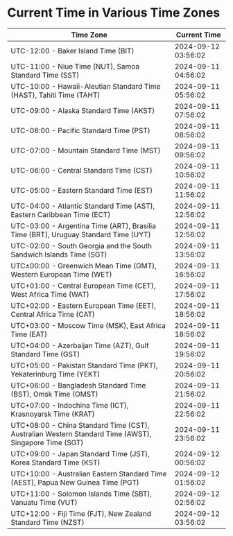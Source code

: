 # Current Time in Various Time Zones

| Time Zone | Current Time |
|-----------|--------------|
| UTC-12:00 - Baker Island Time (BIT) | 2024-09-12 03:56:02 |
| UTC-11:00 - Niue Time (NUT), Samoa Standard Time (SST) | 2024-09-11 04:56:02 |
| UTC-10:00 - Hawaii-Aleutian Standard Time (HAST), Tahiti Time (TAHT) | 2024-09-11 05:56:02 |
| UTC-09:00 - Alaska Standard Time (AKST) | 2024-09-11 07:56:02 |
| UTC-08:00 - Pacific Standard Time (PST) | 2024-09-11 08:56:02 |
| UTC-07:00 - Mountain Standard Time (MST) | 2024-09-11 09:56:02 |
| UTC-06:00 - Central Standard Time (CST) | 2024-09-11 10:56:02 |
| UTC-05:00 - Eastern Standard Time (EST) | 2024-09-11 11:56:02 |
| UTC-04:00 - Atlantic Standard Time (AST), Eastern Caribbean Time (ECT) | 2024-09-11 12:56:02 |
| UTC-03:00 - Argentina Time (ART), Brasília Time (BRT), Uruguay Standard Time (UYT) | 2024-09-11 12:56:02 |
| UTC-02:00 - South Georgia and the South Sandwich Islands Time (SGT) | 2024-09-11 13:56:02 |
| UTC±00:00 - Greenwich Mean Time (GMT), Western European Time (WET) | 2024-09-11 16:56:02 |
| UTC+01:00 - Central European Time (CET), West Africa Time (WAT) | 2024-09-11 17:56:02 |
| UTC+02:00 - Eastern European Time (EET), Central Africa Time (CAT) | 2024-09-11 18:56:02 |
| UTC+03:00 - Moscow Time (MSK), East Africa Time (EAT) | 2024-09-11 18:56:02 |
| UTC+04:00 - Azerbaijan Time (AZT), Gulf Standard Time (GST) | 2024-09-11 19:56:02 |
| UTC+05:00 - Pakistan Standard Time (PKT), Yekaterinburg Time (YEKT) | 2024-09-11 20:56:02 |
| UTC+06:00 - Bangladesh Standard Time (BST), Omsk Time (OMST) | 2024-09-11 21:56:02 |
| UTC+07:00 - Indochina Time (ICT), Krasnoyarsk Time (KRAT) | 2024-09-11 22:56:02 |
| UTC+08:00 - China Standard Time (CST), Australian Western Standard Time (AWST), Singapore Time (SGT) | 2024-09-11 23:56:02 |
| UTC+09:00 - Japan Standard Time (JST), Korea Standard Time (KST) | 2024-09-12 00:56:02 |
| UTC+10:00 - Australian Eastern Standard Time (AEST), Papua New Guinea Time (PGT) | 2024-09-12 01:56:02 |
| UTC+11:00 - Solomon Islands Time (SBT), Vanuatu Time (VUT) | 2024-09-12 02:56:02 |
| UTC+12:00 - Fiji Time (FJT), New Zealand Standard Time (NZST) | 2024-09-12 03:56:02 |
